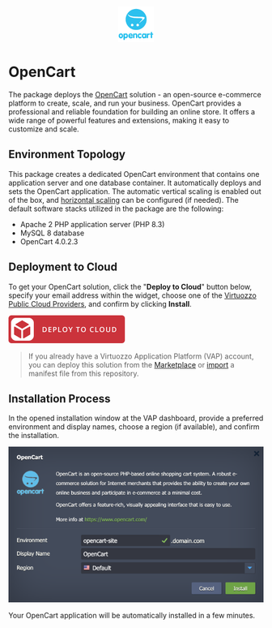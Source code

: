 <p align="center"> 
<img src="images/opencart.png" alt="OpenCart">
</p>

# OpenCart

The package deploys the [OpenCart](https://www.opencart.com/) solution - an open-source e-commerce platform to create, scale, and run your business. OpenCart provides a professional and reliable foundation for building an online store. It offers a wide range of powerful features and extensions, making it easy to customize and scale.


## Environment Topology

This package creates a dedicated OpenCart environment that contains one application server and one database container. It automatically deploys and sets the OpenCart application. The automatic vertical scaling is enabled out of the box, and [horizontal scaling](https://www.virtuozzo.com/application-platform-docs/automatic-horizontal-scaling/) can be configured (if needed). The default software stacks utilized in the package are the following:

- Apache 2 PHP application server (PHP 8.3)
- MySQL 8 database
- OpenCart 4.0.2.3


## Deployment to Cloud

To get your OpenCart solution, click the "**Deploy to Cloud**" button below, specify your email address within the widget, choose one of the [Virtuozzo Public Cloud Providers](https://www.virtuozzo.com/application-platform-partners/), and confirm by clicking **Install**.

[![Deploy to Cloud](https://raw.githubusercontent.com/jelastic-jps/common/main/images/deploy-to-cloud.png)](https://www.virtuozzo.com/install/?manifest=https://raw.githubusercontent.com/jelastic-jps/opencart/refs/heads/master/manifest.jps)

> If you already have a Virtuozzo Application Platform (VAP) account, you can deploy this solution from the [Marketplace](https://www.virtuozzo.com/application-platform-docs/marketplace/) or [import](https://www.virtuozzo.com/application-platform-docs/environment-import/) a manifest file from this repository.


## Installation Process

In the opened installation window at the VAP dashboard, provide a preferred environment and display names, choose a region (if available), and confirm the installation.

![OpenCart deployment wizard](images/opencart-deployment-wizard.png)

Your OpenCart application will be automatically installed in a few minutes.
